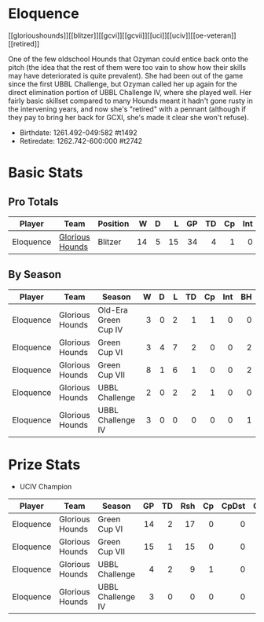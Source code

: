 # Eloquence

[[glorioushounds]][[blitzer]][[gcvi]][[gcvii]][[uci]][[uciv]][[oe-veteran]][[retired]]

One of the few oldschool Hounds that Ozyman could entice back onto the pitch (the idea that the rest of them were too vain to show how their skills may have deteriorated is quite prevalent). She had been out of the game since the first UBBL Challenge, but Ozyman called her up again for the direct elimination portion of UBBL Challenge IV, where she played well. Her fairly basic skillset compared to many Hounds meant it hadn't gone rusty in the intervening years, and now she's "retired" with a pennant (although if they pay to bring her back for GCXI, she's made it clear she won't refuse).

* Birthdate: 1261.492-049:582 #t1492 
* Retiredate: 1262.742-600:000 #t2742 

# Basic Stats

## Pro Totals

| Player           | Team        | Position      | W | D | L | GP | TD | Cp | Int | BH | SI | Ki | MVP | SPP |
|------------------|-------------|---------------|--:|--:|--:|---:|---:|---:|----:|---:|---:|---:|----:|----:|
| Eloquence | [Glorious Hounds](../teams/glorioushounds) | Blitzer  |   14 |    5 |   15 |   34 |    4 |    1 |    0 |    4 |    1 |    0 |    1 |   28 |

## By Season

| Player | Team         | Season          | W | D | L | TD | Cp | Int | BH | SI | Ki | MVP | SPP |
|--------|--------------|-----------------|--:|--:|--:|---:|---:|----:|---:|---:|---:|----:|----:|
| Eloquence | Glorious Hounds | Old-Era Green Cup IV |    3 |    0 |    2 |    1 |    1 |    0 |    0 |    0 |    0 |    0 |    4 |
| Eloquence | Glorious Hounds | Green Cup VI      |    3 |    4 |    7 |    2 |    0 |    0 |    2 |    1 |    0 |    1 |   17 |
| Eloquence | Glorious Hounds | Green Cup VII     |    8 |    1 |    6 |    1 |    0 |    0 |    2 |    0 |    0 |    0 |    7 |
| Eloquence | Glorious Hounds | UBBL Challenge    |    2 |    0 |    2 |    2 |    1 |    0 |    0 |    0 |    0 |    0 |    7 |
| Eloquence | Glorious Hounds | UBBL Challenge IV |    3 |    0 |    0 |    0 |    0 |    0 |    1 |    0 |    0 |    0 |    2 |

# Prize Stats

* UCIV Champion

| Player | Team         | Season          | GP | TD | Rsh | Cp | CpDst | Ctch | Int | Cas | Blk | Sck | MVP | SPP |
|--------|--------------|-----------------|---:|---:|----:|---:|------:|-----:|----:|----:|----:|----:|----:|----:|
| Eloquence | Glorious Hounds | Green Cup VI      | 14 |    2 |   17 |    0 |     0 |    3 |    0 |    3 |   59 |    2 |    1 |   17 |
| Eloquence | Glorious Hounds | Green Cup VII     | 15 |    1 |   15 |    0 |     0 |    2 |    0 |    2 |   45 |    0 |    0 |    7 |
| Eloquence | Glorious Hounds | UBBL Challenge    |  4 |    2 |    9 |    1 |     0 |    3 |    0 |    0 |   12 |    0 |    0 |    7 |
| Eloquence | Glorious Hounds | UBBL Challenge IV |  3 |    0 |    0 |    0 |     0 |    0 |    0 |    1 |   11 |    0 |    0 |    2 |